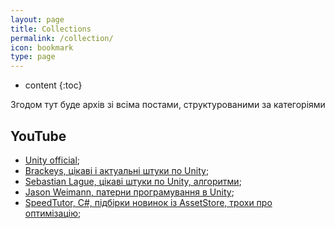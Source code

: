 ```yaml
---
layout: page
title: Collections
permalink: /collection/
icon: bookmark
type: page
---
```


* content
{:toc}

Згодом тут буде архів зі всіма постами, структурованими за категоріями


## YouTube
* [Unity official](https://www.youtube.com/channel/UCG08EqOAXJk_YXPDsAvReSg "Unity official");  
* [Brackeys, цікаві і актуальні штуки по Unity](https://www.youtube.com/channel/UCYbK_tjZ2OrIZFBvU6CCMiA "Brackeys");  
* [Sebastian Lague, цікаві штуки по Unity, алгоритми](https://www.youtube.com/channel/UCmtyQOKKmrMVaKuRXz02jbQ "Sebastian Lague");  
* [Jason Weimann, патерни програмування в Unity](https://www.youtube.com/channel/UCX_b3NNQN5bzExm-22-NVVg "Jason Weimann");  
* [SpeedTutor, C#, підбірки новинок із AssetStore, трохи про оптимізацію](https://www.youtube.com/channel/UCwYuQIa9lgjvDiZryUVtFGw "SpeedTutor");  
